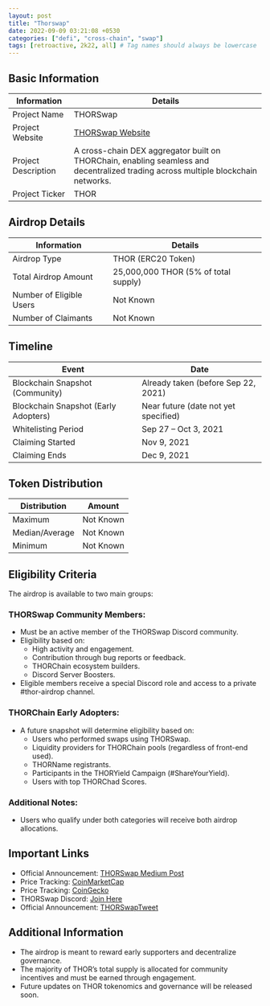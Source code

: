 ```yaml
---
layout: post
title: "Thorswap"
date: 2022-09-09 03:21:08 +0530
categories: ["defi", "cross-chain", "swap"]
tags: [retroactive, 2k22, all] # Tag names should always be lowercase
---
```


## Basic Information

| Information         | Details                                                                                                                           |
| ------------------- | --------------------------------------------------------------------------------------------------------------------------------- |
| Project Name        | THORSwap                                                                                                                          |
| Project Website     | [THORSwap Website](https://thorswap.com)                                                                                          |
| Project Description | A cross-chain DEX aggregator built on THORChain, enabling seamless and decentralized trading across multiple blockchain networks. |
| Project Ticker      | THOR                                                                                                                              |

## Airdrop Details

| Information              | Details                              |
| ------------------------ | ------------------------------------ |
| Airdrop Type             | THOR (ERC20 Token)                   |
| Total Airdrop Amount     | 25,000,000 THOR (5% of total supply) |
| Number of Eligible Users | Not Known                            |
| Number of Claimants      | Not Known                            |

## Timeline

| Event                                | Date                                 |
| ------------------------------------ | ------------------------------------ |
| Blockchain Snapshot (Community)      | Already taken (before Sep 22, 2021)  |
| Blockchain Snapshot (Early Adopters) | Near future (date not yet specified) |
| Whitelisting Period                  | Sep 27 – Oct 3, 2021                 |
| Claiming Started                     | Nov 9, 2021                          |
| Claiming Ends                        | Dec 9, 2021                          |

## Token Distribution

| Distribution   | Amount    |
| -------------- | --------- |
| Maximum        | Not Known |
| Median/Average | Not Known |
| Minimum        | Not Known |

## Eligibility Criteria

The airdrop is available to two main groups:

### THORSwap Community Members:

- Must be an active member of the THORSwap Discord community.
- Eligibility based on:
  - High activity and engagement.
  - Contribution through bug reports or feedback.
  - THORChain ecosystem builders.
  - Discord Server Boosters.
- Eligible members receive a special Discord role and access to a private #thor-airdrop channel.

### THORChain Early Adopters:

- A future snapshot will determine eligibility based on:
  - Users who performed swaps using THORSwap.
  - Liquidity providers for THORChain pools (regardless of front-end used).
  - THORName registrants.
  - Participants in the THORYield Campaign (#ShareYourYield).
  - Users with top THORChad Scores.

### Additional Notes:

- Users who qualify under both categories will receive both airdrop allocations.

## Important Links

- Official Announcement: [THORSwap Medium Post](https://thorswap.medium.com/thor-airdrop-announcement-e4bbd0c3f758)
- Price Tracking: [CoinMarketCap](https://coinmarketcap.com/currencies/thor/)
- Price Tracking: [CoinGecko](https://www.coingecko.com/en/coins/thor)
- THORSwap Discord: [Join Here](https://discord.gg/thorswap)
- Official Announcement: [THORSwapTweet](https://x.com/THORSwap/status/1412823922488360961)
## Additional Information

- The airdrop is meant to reward early supporters and decentralize governance.
- The majority of THOR’s total supply is allocated for community incentives and must be earned through engagement.
- Future updates on THOR tokenomics and governance will be released soon.
